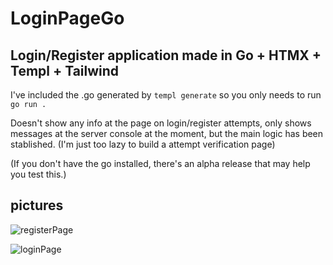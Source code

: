 # LoginPageGo
## Login/Register application made in Go + HTMX + Templ + Tailwind

I've included the .go generated by ```templ generate``` so you only needs to run ```go run .```

Doesn't show any info at the page on login/register attempts, only shows messages at the server console at the moment, but the main logic has been stablished. (I'm just too lazy to build a attempt verification page)

(If you don't have the go installed, there's an alpha release that may help you test this.)

## pictures

![registerPage](https://github.com/gventino/loginPageGo/assets/82289479/ee22c283-7a0c-48b3-a934-28477c8a15d5)

![loginPage](https://github.com/gventino/loginPageGo/assets/82289479/57ac956b-c258-4719-8c88-46ea13a5181f)
